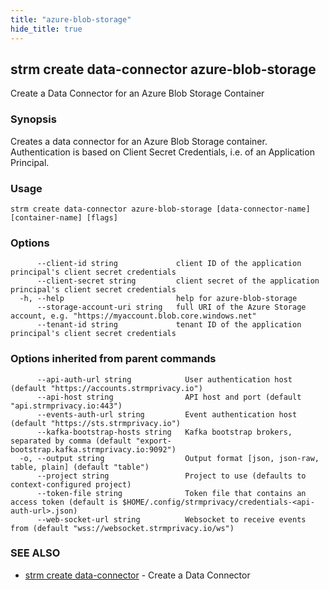 ```yaml
---
title: "azure-blob-storage"
hide_title: true
---
```

## strm create data-connector azure-blob-storage

Create a Data Connector for an Azure Blob Storage Container

### Synopsis

Creates a data connector for an Azure Blob Storage container. Authentication is based on
Client Secret Credentials, i.e. of an Application Principal.

### Usage

```
strm create data-connector azure-blob-storage [data-connector-name] [container-name] [flags]
```

### Options

```
      --client-id string             client ID of the application principal's client secret credentials
      --client-secret string         client secret of the application principal's client secret credentials
  -h, --help                         help for azure-blob-storage
      --storage-account-uri string   full URI of the Azure Storage account, e.g. "https://myaccount.blob.core.windows.net"
      --tenant-id string             tenant ID of the application principal's client secret credentials
```

### Options inherited from parent commands

```
      --api-auth-url string            User authentication host (default "https://accounts.strmprivacy.io")
      --api-host string                API host and port (default "api.strmprivacy.io:443")
      --events-auth-url string         Event authentication host (default "https://sts.strmprivacy.io")
      --kafka-bootstrap-hosts string   Kafka bootstrap brokers, separated by comma (default "export-bootstrap.kafka.strmprivacy.io:9092")
  -o, --output string                  Output format [json, json-raw, table, plain] (default "table")
      --project string                 Project to use (defaults to context-configured project)
      --token-file string              Token file that contains an access token (default is $HOME/.config/strmprivacy/credentials-<api-auth-url>.json)
      --web-socket-url string          Websocket to receive events from (default "wss://websocket.strmprivacy.io/ws")
```

### SEE ALSO

* [strm create data-connector](/cli-reference/strm/create/data-connector.md)	 - Create a Data Connector

